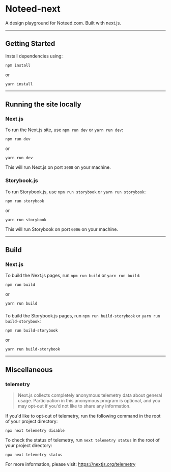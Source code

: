 # Noteed-next

A design playground for Noteed.com. Built with next.js.

---

## Getting Started

Install dependencies using:

```
npm install
```

or

```
yarn install
```

---

## Running the site locally

### Next.js

To run the Next.js site, use `npm run dev` or `yarn run dev`:

```
npm run dev
```

or

```
yarn run dev
```

This will run Next.js on port `3000` on your machine.

### Storybook.js

To run Storybook.js, use `npm run storybook` or `yarn run storybook`:

```
npm run storybook
```

or

```
yarn run storybook
```

This will run Storybook on port `6006` on your machine.

---

## Build

### Next.js

To build the Next.js pages, run `npm run build` or `yarn run build`:

```
npm run build
```

or

```
yarn run build
```

###

To build the Storybook.js pages, run `npm run build-storybook` or `yarn run build-storybook`:

```
npm run build-storybook
```

or

```
yarn run build-storybook
```

---

## Miscellaneous

### telemetry

> Next.js collects completely anonymous telemetry data about general usage. Participation in this anonymous program is optional, and you may opt-out if you'd not like to share any information.

If you'd like to opt-out of telemetry, run the following command in the root of your project directory:

```
npx next telemetry disable
```

To check the status of telemetry, run `next telemetry status` in the root of your project directory:

```
npx next telemetry status
```

For more information, please visit: https://nextjs.org/telemetry
